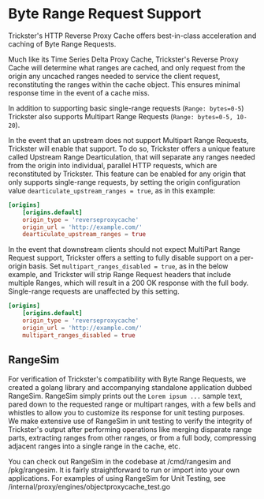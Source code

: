 # Byte Range Request Support

Trickster's HTTP Reverse Proxy Cache offers best-in-class acceleration and caching of Byte Range Requests.

Much like its Time Series Delta Proxy Cache, Trickster's Reverse Proxy Cache will determine what ranges are cached, and only request from the origin any uncached ranges needed to service the client request, reconstituting the ranges within the cache object. This ensures minimal response time in the event of a cache miss.

In addition to supporting basic single-range requests (`Range: bytes=0-5`) Trickster also supports Multipart Range Requests (`Range: bytes=0-5, 10-20`).

In the event that an upstream does not support Multipart Range Requests, Trickster will enable that support. To do so, Trickster offers a unique feature called Upstream Range Dearticulation, that will separate any ranges needed from the origin into individual, parallel HTTP requests, which are reconstituted by Trickster. This feature can be enabled for any origin that only supports single-range requests, by setting the origin configuration value `dearticulate_upstream_ranges = true`, as in this example:

```toml
[origins]
    [origins.default]
    origin_type = 'reverseproxycache'
    origin_url = 'http://example.com/'
    dearticulate_upstream_ranges = true
```

In the event that downstream clients should not expect MultiPart Range Request support, Trickster offers a setting to fully disable support on a per-origin basis. Set `multipart_ranges_disabled = true`, as in the below example, and Trickster will strip Range Request headers that include multiple Ranges, which will result in a 200 OK response with the full body. Single-range requests are unaffected by this setting.

```toml
[origins]
    [origins.default]
    origin_type = 'reverseproxycache'
    origin_url = 'http://example.com/'
    multipart_ranges_disabled = true
```

## RangeSim

For verification of Trickster's compatibility with Byte Range Requests, we created a golang library and accompanying standalone application dubbed RangeSim. RangeSim simply prints out the `Lorem ipsum ...` sample text, pared down to the requested range or multipart ranges, with a few bells and whistles to allow you to customize its response for unit testing purposes. We make extensive use of RangeSim in unit testing to verify the integrity of Trickster's output after performing operations like merging disparate range parts, extracting ranges from other ranges, or from a full body, compressing adjacent ranges into a single range in the cache, etc.

You can check out RangeSim in the codebase at /cmd/rangesim and /pkg/rangesim. It is fairly straightforward to run or import into your own applications. For examples of using RangeSim for Unit Testing, see /internal/proxy/engines/objectproxycache_test.go
